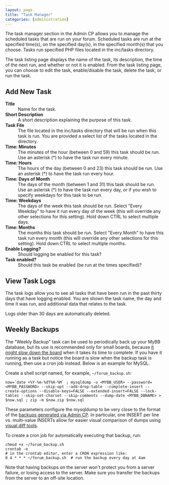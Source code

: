 ```yaml
---
layout: page
title: "Task Manager"
categories: [administration]
---
```


The task manager section in the Admin CP allows you to manage the scheduled tasks that are run on your forum. Scheduled tasks are run at the specified time(s), on the specified day(s), in the specified month(s) that you choose. Tasks run specified PHP files located in the inc/tasks directory.

The task listing page displays the name of the task, its description, the time of the next run, and whether or not it is enabled. From the task listing page, you can choose to edit the task, enable/disable the task, delete the task, or run the task. 

## Add New Task

<dl>
  <dt><b>Title</b></dt> 
  <dd>Name for the task.</dd>
  
  <dt><b>Short Description</b></dt> 
  <dd>A short description explaining the purpose of this task.</dd> 
  
  <dt><b>Task File</b></dt> 
  <dd>The file located in the inc/tasks directory that will be run when this task is run. You are provided a select list of the tasks located in the directory.</dd> 
  
  <dt><b>Time: Minutes</b></dt> 
  <dd>The minutes of the hour (between 0 and 59) this task should be run. Use an asterisk (*) to have the task run every minute.</dd> 

  <dt><b>Time: Hours</b></dt> 
  <dd>The hours of the day (between 0 and 23) this task should be run. Use an asterisk (*) to have the task run every hour.</dd> 

  <dt><b>Time: Days of Month</b></dt> 
  <dd>The days of the month (between 1 and 31) this task should be run. Use an asterisk (*) to have the task run every day, or if you wish to specify weekdays for this task to be run.</dd> 

  <dt><b>Time: Weekdays</b></dt> 
  <dd>The days of the week this task should be run. Select "Every Weekday" to have it run every day of the week (this will override any other selections for this setting). Hold down CTRL to select multiple days.</dd> 

  <dt><b>Time: Months</b></dt> 
  <dd>The months this task should be run. Select "Every Month" to have this task run every month (this will override any other selections for this setting). Hold down CTRL to select multiple months.</dd> 

  <dt><b>Enable Logging?</b></dt> 
  <dd>Should logging be enabled for this task?</dd> 

  <dt><b>Task enabled?</b></dt> 
  <dd>Should this task be enabled (be run at the times specified)?</dd>
</dl>

## View Task Logs

The task logs allow you to see all tasks that have been run in the past thirty days that have logging enabled. You are shown the task name, the day and time it was run, and additional data that relates to the task.

Logs older than 30 days are automatically deleted.

## Weekly Backups

The "Weekly Backup" task can be used to periodically back up your MyBB database, but its use is recommended only for small boards, because [it might slow down the board](https://community.mybb.com/thread-98163.html) when it takes its time to complete. If you have it running as a task but notice the board is slow when the backup task is running, then use a cron job instead. Below is an example for MySQL. 

Create a shell script named, for example, `~/forum_backup.sh`:

```
now=`date +%Y-%m-%dT%H-%M` ; mysqldump -u <MYBB_USER> --password=<MYBB_PASSWORD> --skip-opt --add-drop-table --complete-insert --create-options --disable-keys=FALSE --extended-insert=FALSE --lock-tables --skip-set-charset --skip-comments --dump-date <MYBB_DBNAME> > $now.sql ; zip -m $now.zip $now.sql
```

These parameters configure the mysqldump to be very close to the format of the [backups generated via Admin CP](https://docs.mybb.com/1.8/administration/backups/). In particular, one INSERT per line vs. multi-value INSERTs allow for easier visual comparison of dumps using [visual diff tools](https://en.wikipedia.org/wiki/Diff_utility). 

To create a cron job for automatically executing that backup, run: 

``` 
chmod +x ~/forum_backup.sh
crontab -e
# in the crontab editor, enter a CRON expression like:
0 4 * * * ~/forum_backup.sh  # run the backup every day at 4am
```

Note that having backups on the server won't protect you from a server failure, or losing access to the server. Make sure you transfer the backups from the server to an off-site location.
 
